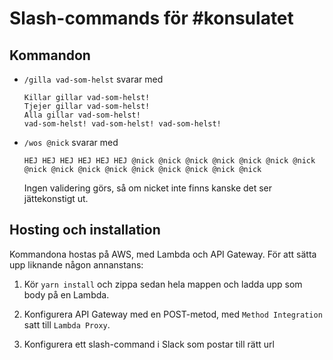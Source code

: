 # Slash-commands för #konsulatet

## Kommandon

- `/gilla vad-som-helst` svarar med

  ```
  Killar gillar vad-som-helst!
  Tjejer gillar vad-som-helst!
  Alla gillar vad-som-helst!
  vad-som-helst! vad-som-helst! vad-som-helst!
  ```

- `/wos @nick` svarar med

  ```
  HEJ HEJ HEJ HEJ HEJ HEJ @nick @nick @nick @nick @nick @nick @nick @nick @nick @nick @nick @nick @nick @nick @nick @nick
  ```

  Ingen validering görs, så om nicket inte finns kanske det ser jättekonstigt ut.

## Hosting och installation

Kommandona hostas på AWS, med Lambda och API Gateway. För att
sätta upp liknande någon annanstans:

1. Kör `yarn install` och zippa sedan hela mappen och ladda upp som body på en Lambda.

1. Konfigurera API Gateway med en POST-metod, med `Method Integration` satt till `Lambda Proxy`.

1. Konfigurera ett slash-command i Slack som postar till rätt url
